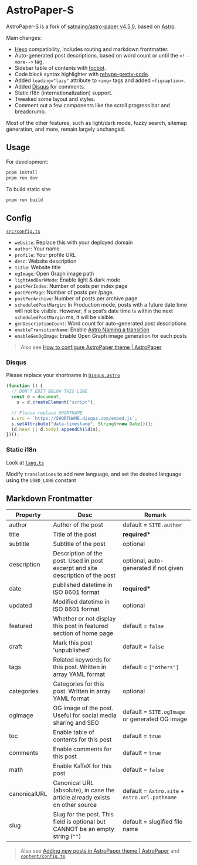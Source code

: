 # AstroPaper-S

AstroPaper-S is a fork of [satnaing/astro-paper v4.5.0](https://github.com/satnaing/astro-paper), based on [Astro](https://astro.build/).

Main changes:

- [Hexo](https://github.com/hexojs/hexo) compatibility, includes routing and markdown frontmatter.
- Auto-generated post descriptions, based on word count or until the `<!--more-->` tag.
- Sidebar table of contents with [tocbot](https://tscanlin.github.io/tocbot/).
- Code block syntax highlighter with [rehype-pretty-code](https://github.com/rehype-pretty/rehype-pretty-code).
- Added `loading="lazy"` attribute to `<img>` tags and added `<figcaption>`.
- Added [Disqus](https://disqus.com/) for comments.
- Static i18n (internationalization) support.
- Tweaked some layout and styles.
- Comment out a few components like the scroll progress bar and breadcrumb.

Most of the other features, such as light/dark mode, fuzzy search, sitemap generation, and more, remain largely unchanged.

## Usage

For development:

```bash
pnpm install
pnpm run dev
```

To build static site:

```bash
pnpm run build
```

## Config

[`src/config.ts`](./src/config.ts)

- `website`: Replace this with your deployed domain
- `author`: Your name
- `profile`: Your profile URL
- `desc`: Website description
- `title`: Website title
- `ogImage`: Open Graph image path
- `lightAndDarkMode`: Enable light & dark mode
- `postPerIndex`: Number of posts per index page
- `postPerPage`: Number of posts per /page.
- `postPerArchive`: Number of posts per archive page
- `scheduledPostMargin`: In Production mode, posts with a future date time will not be visible. However, if a post’s date time is within the next `scheduledPostMargin` ms, it will be visible.
- `genDescriptionCount`: Word count for auto-generated post descriptions
- `enableTransitionName`: Enable [Astro Naming a transition](https://docs.astro.build/en/guides/view-transitions/#naming-a-transition)
- `enableGenOgImage`: Enable Open Graph image generation for each posts

> Also see [How to configure AstroPaper theme | AstroPaper](https://astro-paper.pages.dev/posts/how-to-configure-astropaper-theme/)

### Disqus

Please replace your shortname in [`Disqus.astro`](./src/components/Disqus.astro)

```js
(function () {
  // DON'T EDIT BELOW THIS LINE
  const d = document,
    s = d.createElement("script");

  // Please replace SHORTNAME
  s.src = `https://SHORTNAME.disqus.com/embed.js`;
  s.setAttribute("data-timestamp", String(+new Date()));
  (d.head || d.body).appendChild(s);
})();
```

### Static i18n

Look at [`lang.ts`](./src/lang/lang.ts)

Modify `translations` to add new language, and set the desired language using the `USED_LANG` constant

## Markdown Frontmatter

| Property     | Desc                                                                           | Remark                                         |
| ------------ | ------------------------------------------------------------------------------ | ---------------------------------------------- |
| author       | Author of the post                                                             | default = `SITE.author`                        |
| title        | Title of the post                                                              | **required\***                                 |
| subtitle     | Subtitle of the post                                                           | optional                                       |
| description  | Description of the post. Used in post excerpt and site description of the post | optional, auto-generated if not given          |
| date         | published datetime in ISO 8601 format                                          | **required\***                                 |
| updated      | Modified datetime in ISO 8601 format                                           | optional                                       |
| featured     | Whether or not display this post in featured section of home page              | default = `false`                              |
| draft        | Mark this post 'unpublished'                                                   | default = `false`                              |
| tags         | Related keywords for this post. Written in array YAML format                   | default = `["others"]`                         |
| categories   | Categories for this post. Written in array YAML format                         | optional                                       |
| ogImage      | OG image of the post. Useful for social media sharing and SEO                  | default = `SITE.ogImage` or generated OG image |
| toc          | Enable table of contents for this post                                         | default = `true`                               |
| comments     | Enable comments for this post                                                  | default = `true`                               |
| math         | Enable KaTeX for this post                                                     | default = `false`                              |
| canonicalURL | Canonical URL (absolute), in case the article already exists on other source   | default = `Astro.site` + `Astro.url.pathname`  |
| slug         | Slug for the post. This field is optional but CANNOT be an empty string (`""`) | default = slugified file name                  |

> Also see [Adding new posts in AstroPaper theme | AstroPaper](https://astro-paper.pages.dev/posts/adding-new-posts-in-astropaper-theme/) and [`content/config.ts`](./src/content/config.ts)

